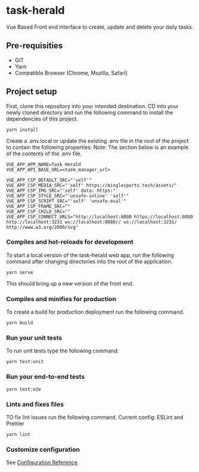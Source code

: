 # task-herald

Vue Based Front end interface to create, update and delete your daily tasks.

## Pre-requisities
- GIT
- Yarn
- Compatible Browser (Chrome, Mozilla, Safari)

## Project setup

First, clone this repository into your intended destination. CD into your newly cloned directory and run the following command to install the dependencies of this project. 
```
yarn install
```

Create a .env.local or update the existing .env file in the root of the project to contain the following properties:
Note: The section below is an example of the contents of the .env file.
```
VUE_APP_APP_NAME=Task Herald
VUE_APP_API_BASE_URL=<task_manager_url>

VUE_APP_CSP_DEFAULT_SRC="'self'"
VUE_APP_CSP_MEDIA_SRC="'self' https://minglesports.tech/assets/"
VUE_APP_CSP_IMG_SRC="'self' data: https:"
VUE_APP_CSP_STYLE_SRC="'unsafe-inline' 'self'"
VUE_APP_CSP_SCRIPT_SRC="'self' 'unsafe-eval'"
VUE_APP_CSP_FRAME_SRC=""
VUE_APP_CSP_CHILD_SRC=""
VUE_APP_CSP_CONNECT_URLS="http://localhost:8080 https://localhost:8080 http://localhost:3231 ws://localhost:8080// ws://localhost:3231/ http://www.w3.org/2000/svg"

```

### Compiles and hot-reloads for development
To start a local version of the task-herald web app, run the following command after changing directories into the root of the application.
```
yarn serve
```
This should bring up a new version of the front end.

### Compiles and minifies for production
To create a build for production deployment run the following command.
```
yarn build
```

### Run your unit tests
To run unit tests type the following command:
```
yarn test:unit
```

### Run your end-to-end tests
```
yarn test:e2e
```

### Lints and fixes files
TO fix lint issues run the following command. Current config: ESLint and Prettier
```
yarn lint
```

### Customize configuration
See [Configuration Reference](https://cli.vuejs.org/config/).
